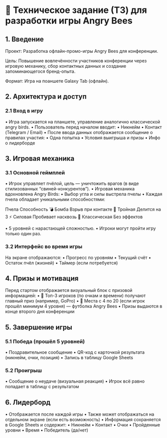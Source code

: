 # 🐝 Техническое задание (ТЗ) для разработки игры Angry Bees

## 1. Введение

Проект: Разработка офлайн-промо-игры Angry Bees для конференции.

Цель: Повышение вовлечённости участников конференции через игровую механику, сбор контактных данных и создание запоминающегося бренд-опыта.

Формат: Игра на поаншете Galaxy Tab (офлайн).

## 2. Архитектура и доступ

### 2.1 Вход в игру
 • Игра запускается на планшете, управление аналогично классической angry birds.
 • Пользователь перед началом вводит:
 • Никнейм
 • Контакт (Telegram / Email)
 • После ввода данных отображается сообщение о правилах участия:
 • Одна попытка
 • Условия выигрыша и призы
 • Инфо о лидерборде

## 3. Игровая механика

### 3.1 Основной геймплей
 • Игрок управляет пчёлой, цель — уничтожить врагов (в виде стилизованных “свиней-конкурентов”).
 • Игровая механика вдохновлена Angry Birds:
 • Выбор угла и силы выстрела пчелы
 • Каждая пчела обладает уникальными способностями:

Пчела Способность
💣 Бомба Взрыв при контакте
🧬 Тройная Делится на 3
⚡️ Силовая Пробивает насквозь
🐝 Классическая Без эффектов

 • 5 уровней с нарастающей сложностью.
 • Игроки могут пройти игру только один раз.

### 3.2 Интерфейс во время игры

На экране отображаются:
 • Прогресс по уровням
 • Текущий счёт
 • Остаток пчёл (жизней)
 • Таймер (если потребуется)

## 4. Призы и мотивация

Перед стартом отображается визуальный блок с призовой информацией:
 • 🥇 Топ-3 игроков (по очкам и времени) получают главный приз (например, GoPro)
 • 👕 Места с 4 по 20 (если игрок прошёл минимум 4 уровня) — футболка Angry Bees
 • Призы выдаются в конце второго дня конференции

## 5. Завершение игры

### 5.1 Победа (прошёл 5 уровней)
 • Поздравительное сообщение
 • QR-код с карточкой результата (никнейм, очки, позиция)
 • Запись в таблицу Google Sheets

### 5.2 Проигрыш
 • Сообщение о неудаче (визуальная реакция)
 • Игрок всё равно попадает в таблицу с результатом

## 6. Лидерборд
 • Отображается после каждой игры
 • Также может отображаться на отдельном экране (если есть возможность)
 • Информация сохраняется в Google Sheets и содержит:
 • Никнейм
 • Контакт
 • Очки
 • Пройденные уровни
 • Время
 • Победитель (да/нет)
